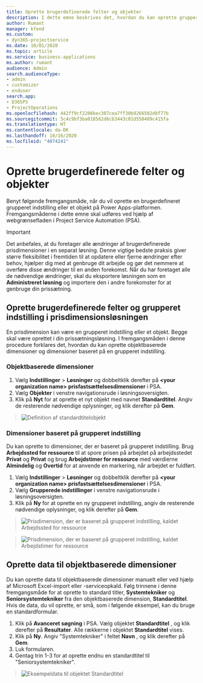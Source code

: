 ```yaml
---
title: Oprette brugerdefinerede felter og objekter
description: I dette emne beskrives det, hvordan du kan oprette grupperede indstillinger og objekter i din egen løsning i Power Apps-platformen.
author: Rumant
manager: kfend
ms.custom:
- dyn365-projectservice
ms.date: 10/01/2020
ms.topic: article
ms.service: business-applications
ms.author: rumant
audience: Admin
search.audienceType:
- admin
- customizer
- enduser
search.app:
- D365PS
- ProjectOperations
ms.openlocfilehash: 442ff9cf2206bec307cea7ff30b9266502d8f77b
ms.sourcegitcommit: 5c4c9bf3ba018562d6cb3443c01d550489c415fa
ms.translationtype: HT
ms.contentlocale: da-DK
ms.lasthandoff: 10/16/2020
ms.locfileid: "4074241"
---
```

# <a name="create-custom-fields-and-entities"></a>Oprette brugerdefinerede felter og objekter 

Benyt følgende fremgangsmåde, når du vil oprette en brugerdefineret grupperet indstilling eller et objekt på Power Apps-platformen.  
Fremgangsmåderne i dette emne skal udføres ved hjælp af webgrænsefladen i Project Service Automation (PSA).

> [!IMPORTANT]
> Det anbefales, at du foretager alle ændringer af brugerdefinerede prisdimensioner i en separat løsning. Denne vigtige bedste praksis giver større fleksibilitet i fremtiden til at opdatere eller fjerne ændringer efter behov, hjælper dig med at genbruge dit arbejde og gør det nemmere at overføre disse ændringer til en anden forekomst. Når du har foretaget alle de nødvendige ændringer, skal du eksportere løsningen som en **Administreret løsning** og importere den i andre forekomster for at genbruge din prissætning.

  
## <a name="create-custom-fields-and-option-sets-in-the-pricing-dimension-solution"></a>Oprette brugerdefinerede felter og grupperet indstilling i prisdimensionsløsningen

En prisdimension kan være en grupperet indstilling eller et objekt. Begge skal være oprettet i din prissætningsløsning. I fremgangsmåden i denne procedure forklares det, hvordan du kan oprette objektbaserede dimensioner og dimensioner baseret på en grupperet indstilling.

### <a name="entity-based-dimensions"></a>Objektbaserede dimensioner

1. Vælg **Indstillinger** > **Løsninger** og dobbeltklik derefter på **\<your organization name> prisfastsættelsesdimensioner** i PSA.
2. Vælg **Objekter** i venstre navigationsrude i løsningsoversigten.
3. Klik på **Nyt** for at oprette et nyt objekt med navnet **Standardtitel**. Angiv de resterende nødvendige oplysninger, og klik derefter på **Gem**.

> ![Definition af standardtitelobjekt](media/Standard-Title-entity-definition.png)


### <a name="option-set-based-dimensions"></a>Dimensioner baseret på grupperet indstilling 
Du kan oprette to dimensioner, der er baseret på grupperet indstilling. Brug **Arbejdssted for ressource** til at spore prisen på arbejdet på arbejdsstedet **Privat** og **Privat** og brug **Arbejdstimer for ressource** med værdierne **Almindelig** og **Overtid** for at anvende en markering, når arbejdet er fuldført.


1. Vælg **Indstillinger** > **Løsninger** og dobbeltklik derefter på **\<your organization name> prisfastsættelsesdimensioner** i PSA. 
2. Vælg **Grupperede indstillinger** i venstre navigationsrude i løsningsoversigten. 
3. Klik på **Ny** for at oprette en ny grupperet indstilling, angiv de resterende nødvendige oplysninger, og klik derefter på **Gem**.

> ![Prisdimension, der er baseret på grupperet indstilling, kaldet Arbejdssted for ressource ](media/Option-set-PD-called-Resource-Work-Location.png)

> ![Prisdimension, der er baseret på grupperet indstilling, kaldet Arbejdstimer for ressource ](media/Option-set-PD-called-Resource-Work-Hours.PNG)


## <a name="create-data-for-entity-based-dimensions"></a>Oprette data til objektbaserede dimensioner

Du kan oprette data til objektbaserede dimensioner manuelt eller ved hjælp af Microsoft Excel-import eller -serviceopkald. Følg trinnene i denne fremgangsmåde for at oprette to standard titler, **Systemtekniker** og **Seniorsystemtekniker** fra den objektbaserede dimension, **Standardtitel**. Hvis de data, du vil oprette, er små, som i følgende eksempel, kan du bruge en standardformular.

1. Klik på **Avanceret søgning** i PSA. Vælg objektet **Standardtitel** , og klik derefter på **Resultater**. Alle rækkerne i objektet **Standardtitel** vises.
2. Klik på **Ny**. Angiv "Systemtekniker" i feltet **Navn** , og klik derefter på **Gem**.
3. Luk formularen. 
4. Gentag trin 1-3 for at oprette endnu en standardtitel til "Seniorsystemtekniker".

> ![Eksempeldata til objektet Standardtitel ](media/ST-data.png)


